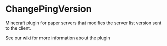 # ChangePingVersion
Minecraft plugin for paper servers that modifies the server list version sent to the client.

See our [wiki](https://github.com/turtley12/changepingversion/wiki) for more information about the plugin
